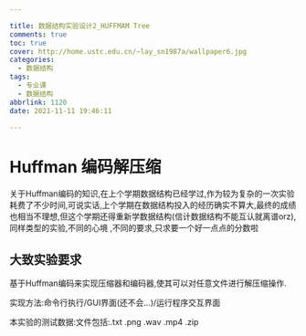 ```yaml
---

title: 数据结构实验设计2_HUFFMAM Tree
comments: true
toc: true
cover: http://home.ustc.edu.cn/~lay_sn1987a/wallpaper6.jpg
categories:
  - 数据结构
tags:
  - 专业课
  - 数据结构
abbrlink: 1120
date: 2021-11-11 19:46:11

---
```


# Huffman 编码解压缩

<p>关于Huffman编码的知识,在上个学期数据结构已经学过,作为较为复杂的一次实验耗费了不少时间,可说实话,上个学期在数据结构投入的经历确实不算大,最终的成绩也相当不理想,但这个学期还得重新学数据结构(信计数据结构不能互认就离谱orz),同样类型的实验,不同的心境 ,不同的要求,只求要一个好一点点的分数啦</p>

## 大致实验要求

基于Huffman编码来实现压缩器和编码器,使其可以对任意文件进行解压缩操作.

实现方法:命令行执行/GUI界面(还不会...)/运行程序交互界面

本实验的测试数据:文件包括:.txt	.png	.wav	.mp4	.zip

